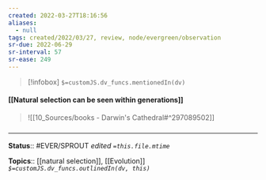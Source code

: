 ```yaml
---
created: 2022-03-27T18:16:56 
aliases:
  - null
tags: created/2022/03/27, review, node/evergreen/observation
sr-due: 2022-06-29
sr-interval: 57
sr-ease: 249
---
```

> [!infobox]
`$=customJS.dv_funcs.mentionedIn(dv)`

#### [[Natural selection can be seen within generations]] 

> ![[10_Sources/books - Darwin's Cathedral#^297089502]]

### <hr class="footnote"/>

**Status**:: #EVER/SPROUT
*edited `=this.file.mtime`*

**Topics**:: [[natural selection]], [[Evolution]]
*`$=customJS.dv_funcs.outlinedIn(dv, this)`*
